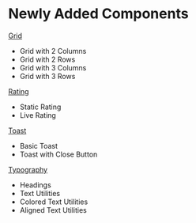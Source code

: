 # Newly Added Components

 [Grid](https://sapphireui.netlify.app/pages/grid.html)

 - Grid with 2 Columns
 - Grid with 2 Rows
 - Grid with 3 Columns
 - Grid with 3 Rows

 [Rating](https://sapphireui.netlify.app/pages/rating.html)

 - Static Rating
 - Live Rating

[Toast](https://sapphireui.netlify.app/pages/toast.html)

 - Basic Toast
 - Toast with Close Button

[Typography](https://sapphireui.netlify.app/pages/typography.html)

 - Headings
 - Text Utilities
 - Colored Text Utilities
 - Aligned Text Utilities

